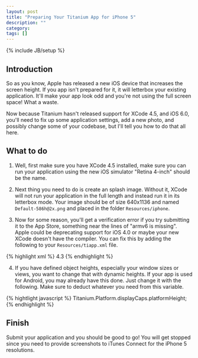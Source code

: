 ```yaml
---
layout: post
title: "Preparing Your Titanium App for iPhone 5"
description: ""
category: 
tags: []
---
```

{% include JB/setup %}

## Introduction

So as you know, Apple has released a new iOS device that increases the screen height. If you app isn't prepared for it, it will letterbox your existing application. It'll make your app look odd and you're not using the full screen space! What a waste.

Now because Titanium hasn't released support for XCode 4.5, and iOS 6.0, you'll need to fix up some application settings, add a new photo, and possibly change some of your codebase, but I'll tell you how to do that all here.

## What to do

1. Well, first make sure you have XCode 4.5 installed, make sure you can run your application using the new iOS simulator "Retina 4-inch" should be the name.

2. Next thing you need to do is create an splash image. Without it, XCode will not run your application in the full length and instead run it in its letterbox mode. Your image should be of size 640x1136 and named `Default-586h@2x.png` and placed in the folder `Resources/iphone`.

3. Now for some reason, you'll get a verification error if you try submitting it to the App Store, something near the lines of "armv6 is missing". Apple could be deprecating support for iOS 4.0 or maybe your new XCode doesn't have the compiler. You can fix this by adding the following to your `Resources/tiapp.xml` file.

{% highlight xml %}
<ios>
   <min-ios-ver>4.3</min-ios-ver>
</ios>
{% endhighlight %}

4. If you have defined object heights, especially your window sizes or views, you want to change that with dynamic heights. If your app is used for Android, you may already have this done. Just change it with the following. Make sure to deduct whatever you need from this variable.

{% hightlight javascript %}
Titanium.Platform.displayCaps.platformHeight;
{% endhighlight %}

## Finish

Submit your application and you should be good to go! You will get stopped since you need to provide screenshots to iTunes Connect for the iPhone 5 resolutions.
